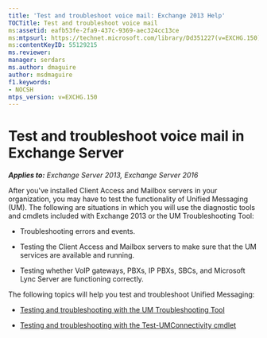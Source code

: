 ```yaml
---
title: 'Test and troubleshoot voice mail: Exchange 2013 Help'
TOCTitle: Test and troubleshoot voice mail
ms:assetid: eafb53fe-2fa9-437c-9369-aec324cc13ce
ms:mtpsurl: https://technet.microsoft.com/library/Dd351227(v=EXCHG.150)
ms:contentKeyID: 55129215
ms.reviewer: 
manager: serdars
ms.author: dmaguire
author: msdmaguire
f1.keywords:
- NOCSH
mtps_version: v=EXCHG.150
---
```


# Test and troubleshoot voice mail in Exchange Server

_**Applies to:** Exchange Server 2013, Exchange Server 2016_

After you've installed Client Access and Mailbox servers in your organization, you may have to test the functionality of Unified Messaging (UM). The following are situations in which you will use the diagnostic tools and cmdlets included with Exchange 2013 or the UM Troubleshooting Tool:

  - Troubleshooting errors and events.

  - Testing the Client Access and Mailbox servers to make sure that the UM services are available and running.

  - Testing whether VoIP gateways, PBXs, IP PBXs, SBCs, and Microsoft Lync Server are functioning correctly.

The following topics will help you test and troubleshoot Unified Messaging:

  - [Testing and troubleshooting with the UM Troubleshooting Tool](testing-and-troubleshooting-with-the-um-troubleshooting-tool-exchange-2013-help.md)

  - [Testing and troubleshooting with the Test-UMConnectivity cmdlet](testing-and-troubleshooting-with-the-test-umconnectivity-cmdlet-exchange-2013-help.md)
